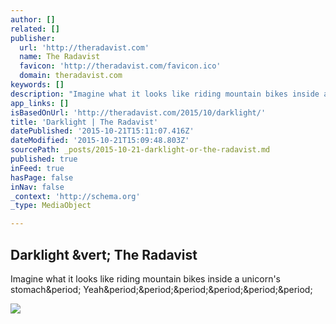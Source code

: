 ```yaml
---
author: []
related: []
publisher:
  url: 'http://theradavist.com'
  name: The Radavist
  favicon: 'http://theradavist.com/favicon.ico'
  domain: theradavist.com
keywords: []
description: "Imagine what it looks like riding mountain bikes inside a unicorn's stomach. Yeah......"
app_links: []
isBasedOnUrl: 'http://theradavist.com/2015/10/darklight/'
title: 'Darklight | The Radavist'
datePublished: '2015-10-21T15:11:07.416Z'
dateModified: '2015-10-21T15:09:48.803Z'
sourcePath: _posts/2015-10-21-darklight-or-the-radavist.md
published: true
inFeed: true
hasPage: false
inNav: false
_context: 'http://schema.org'
_type: MediaObject

---
```

<article style=""><h1>Darklight &amp;vert; The Radavist</h1><p>Imagine what it looks like riding mountain bikes inside a unicorn's stomach&amp;period; Yeah&amp;period;&amp;period;&amp;period;&amp;period;&amp;period;&amp;period;</p><img src="http://theradavist.com/wp-content/uploads/2015/02/PAUL_Hubs.jpg" /></article>